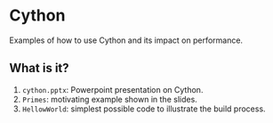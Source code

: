 # Cython
Examples of how to use Cython and its impact on performance.

## What is it?
1. `cython.pptx`: Powerpoint presentation on Cython.
1. `Primes`: motivating example shown in the slides.
1. `HellowWorld`: simplest possible code to illustrate the build process.
